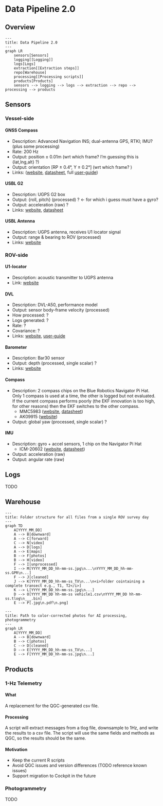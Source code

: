 # Data Pipeline 2.0

## Overview

```mermaid
---
title: Data Pipeline 2.0
---
graph LR
    sensors[Sensors]
    logging[[Logging]]
    logs[Logs]
    extraction[[Extraction steps]]
    repo[Warehouse]
    processing[[Processing scripts]]
    products[Products]
    sensors --> logging --> logs --> extraction --> repo --> processing --> products
```

## Sensors

### Vessel-side

#### GNSS Compass

* Description: Advanced Navigation INS; dual-antenna GPS, RTKl;  IMU?  (plus some processing)
* Rate: 200 Hz
* Output: position ± 0.01m (wrt which frame? I’m guessing this is {lat,lng,alt} ?)
* Output: orientation [RP ± 0.4°, Y ± 0.2°] (wrt which frame? )
* Links: ([website](https://www.advancednavigation.com/inertial-navigation-systems/satellite-compass/gnss-compass/#Documentation), [datasheet](https://www.advancednavigation.com/wp-content/uploads/2024/05/GNSS-Compass-Datasheet.pdf), full [user-guide](https://docs.advancednavigation.com/gnss-compass/Introduction.htm))

#### USBL G2

* Description: UGPS G2 box
* Output: {roll, pitch} (processed) ? ← for which i guess must have a gyro?
* Output: acceleration (raw) ?
* Links: [website](https://waterlinked.com/underwater-gps-g2), [datasheet](https://waterlinked.com/web/content/7540?unique=2f809a254e2fc004fc3918bd5a5c4219c771d812)

#### USBL Antenna

* Description: UGPS antenna, receives U1 locator signal
* Output: range & bearing to ROV (processed)
* Links: [website](https://waterlinked.com/shop/underwater-gps-antenna-102?category=2#attr=)

### ROV-side

#### U1-locator

* Description: acoustic transmitter to UGPS antenna
* Link: [website](https://waterlinked.com/shop/underwater-gps-g2-locator-u1-122?category=2#attr=)

#### DVL

* Description: DVL-A50, performance model
* Output: sensor body-frame velocity (processed)
* How processed: ?
* Logs generated: ?
* Rate: ?
* Covariance: ?
* Links: [website](https://waterlinked.com/shop/dvl-a50-114#attr=8,53,192), [user-guide](https://waterlinked.github.io/dvl/dvl-a50/)

#### Barometer

* Description: Bar30 sensor
* Output: depth (processed, single scalar) ?
* Links: [website](https://bluerobotics.com/store/sensors-cameras/sensors/bar30-sensor-r1/)

#### Compass

* Description: 2 compass chips on the Blue Robotics Navigator Pi Hat. Only 1 compass is used at a time, the other is logged but not evaluated. If the current compass performs poorly (the EKF innovation is too high, for other reasons) then the EKF switches to the other compass.
  * MMC5983 ([website](https://www.memsic.com/magnetometer-5), [datasheet](https://www.memsic.com/magnetometer-5))
  * AK09915 ([website](https://www.akm.com/us/en/products/electronic-compass/lineup-electronic-compass/ak09915c/))
* Output: global yaw (processed, single scalar) ?

#### IMU

* Description: gyro + accel sensors, 1 chip on the Navigator Pi Hat
   * ICM-20602 ([website](https://invensense.tdk.com/products/motion-tracking/6-axis/icm-20602/), [datasheet](https://invensense.tdk.com/download-pdf/icm-20602-datasheet/))
* Output: acceleration (raw)
* Output: angular rate (raw)

## Logs

TODO

## Warehouse

```mermaid
---
title: Folder structure for all files from a single ROV survey day
---
graph TD
    A[YYYY_MM_DD]
    A --> B[downward]
    A --> C[forward]
    C --> N[video]
    A --> D[logs]
    A --> E[maps]
    B --> F[photos]
    B --> H[video]
    F --> I[unprocessed]
    I --> M[YYYY_MM_DD_hh-mm-ss.jpg\n...\nYYYY_MM_DD_hh-mm-ss.GPR\n...]
    F --> J[cleaned]
    J --> K[YYYY_MM_DD_hh-mm-ss_TX\n...\n<i>folder cointaining a complete transect e.g., T1, T2</i>]
    K --> L[YYYY_MM_DD_hh-mm-ss.jpg\n...]
    D --> O[YYYY_MM_DD hh-mm-ss vehicle1.csv\nYYYY_MM_DD hh-mm-ss.tlog\n___.bin]
    E --> P[.jpg\n.pdf\n.png]
```

```mermaid
---
title: Path to color-corrected photos for AI processing, photogrammetry
---
graph LR
    A[YYYY_MM_DD]
    A --> B[downward]
    B --> C[photos]
    C --> D[cleaned]
    D --> E[YYYY_MM_DD_hh-mm-ss_TX\n...]
    E --> F[YYYY_MM_DD_hh-mm-ss.jpg\n...]
```



## Products

### 1-Hz Telemetry

#### What

A replacement for the QGC-generated csv file.

#### Processing

A script will extract messages from a tlog file, downsample to 1Hz, and write the results to a csv file.
The script will use the same fields and methods as QGC, so the results should be the same.

#### Motivation

* Keep the current R scripts
* Avoid QGC issues and version differences (TODO reference known issues)
* Support migration to Cockpit in the future

### Photogrammetry

TODO
